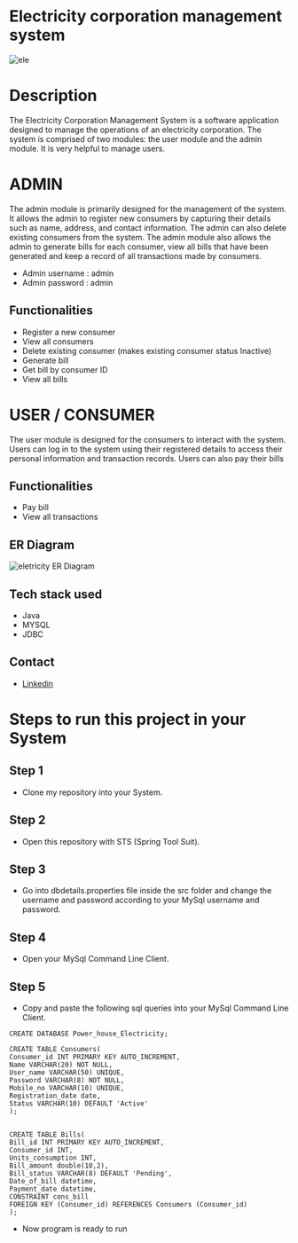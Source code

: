 # Electricity corporation management system

![ele](https://user-images.githubusercontent.com/112763866/221608431-85e05ee8-5c58-40e9-b527-391115b478af.png)

# Description
The Electricity Corporation Management System is a software application designed to manage the operations of an electricity corporation. The system is comprised of two modules: the user module and the admin module. It is very helpful to manage users.

# ADMIN

The admin module is primarily designed for the management of the system. It allows the admin to register new consumers by capturing their details such as name, address, and contact information. The admin can also delete existing consumers from the system. The admin module also allows the admin to generate bills for each consumer, view all bills that have been generated and keep a record of all transactions made by consumers.
- Admin username : admin
- Admin password : admin

## Functionalities
- Register a new consumer
- View all consumers
- Delete existing consumer (makes existing consumer status Inactive)
- Generate bill
- Get bill by consumer ID
- View all bills

# USER / CONSUMER

The user module is designed for the consumers to interact with the system. Users can log in to the system using their registered details to access their personal information and transaction records. Users can also pay their bills 

## Functionalities
- Pay bill
- View all transactions

## ER Diagram
![eletricity ER Diagram](https://user-images.githubusercontent.com/112763866/221605736-c252d6a1-4e73-426f-9723-5c0c1fc1d5bd.png)

## Tech stack used
- Java
- MYSQL
- JDBC

## Contact
- [Linkedin](https://www.linkedin.com/in/akash-chauhan-03b105243/)

# Steps to run this project in your System

## Step 1
- Clone my repository into your System.

## Step 2
- Open this repository with STS (Spring Tool Suit).

## Step 3
- Go into dbdetails.properties file inside the src folder and change the username and password according to your MySql username and password.

## Step 4
- Open your MySql Command Line Client.


## Step 5
- Copy and paste the following sql queries into your MySql Command Line Client.

```mysql
CREATE DATABASE Power_house_Electricity;

CREATE TABLE Consumers(
Consumer_id INT PRIMARY KEY AUTO_INCREMENT,
Name VARCHAR(20) NOT NULL,
User_name VARCHAR(50) UNIQUE,
Password VARCHAR(8) NOT NULL,
Mobile_no VARCHAR(10) UNIQUE,
Registration_date date,
Status VARCHAR(10) DEFAULT 'Active'
);


CREATE TABLE Bills(
Bill_id INT PRIMARY KEY AUTO_INCREMENT,
Consumer_id INT,
Units_consumption INT,
Bill_amount double(10,2),
Bill_status VARCHAR(8) DEFAULT 'Pending',
Date_of_bill datetime,
Payment_date datetime,
CONSTRAINT cons_bill
FOREIGN KEY (Consumer_id) REFERENCES Consumers (Consumer_id)
);
```

- Now program is ready to run
